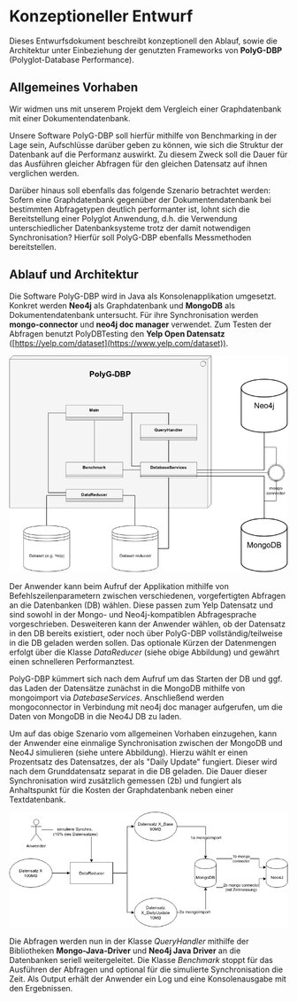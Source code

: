 # Konzeptioneller Entwurf

Dieses Entwurfsdokument beschreibt konzeptionell den Ablauf, sowie die Architektur unter Einbeziehung der genutzten Frameworks von **PolyG-DBP** (Polyglot-Database Performance).

## Allgemeines Vorhaben
Wir widmen uns mit unserem Projekt dem Vergleich einer Graphdatenbank mit einer Dokumentendatenbank.

Unsere Software PolyG-DBP soll hierfür mithilfe von Benchmarking in der Lage sein, Aufschlüsse darüber geben zu können, wie sich die Struktur der Datenbank auf die Performanz auswirkt. Zu diesem Zweck soll die Dauer für das Ausführen gleicher Abfragen für den gleichen Datensatz auf ihnen verglichen werden.

Darüber hinaus soll ebenfalls das folgende Szenario betrachtet werden: Sofern eine Graphdatenbank gegenüber der Dokumentendatenbank bei bestimmten Abfragetypen deutlich performanter ist, lohnt sich die Bereitstellung einer Polyglot Anwendung, d.h. die Verwendung unterschiedlicher Datenbanksysteme trotz der damit notwendigen Synchronisation? Hierfür soll  PolyG-DBP ebenfalls Messmethoden bereitstellen. 

## Ablauf und Architektur

Die Software PolyG-DBP wird in Java als Konsolenapplikation umgesetzt.
Konkret werden **Neo4j** als Graphdatenbank und **MongoDB** als Dokumentendatenbank untersucht. Für ihre Synchronisation werden **mongo-connector** und **neo4j doc manager** verwendet.
Zum Testen der Abfragen benutzt PolyDBTesting den **Yelp Open Datensatz** ([https://yelp.com/dataset](https://www.yelp.com/dataset)).

![Architektur](architecture.png "Architektur")

Der Anwender kann beim Aufruf der Applikation mithilfe von Befehlszeilenparametern zwischen verschiedenen, vorgefertigten Abfragen an die Datenbanken (DB) wählen. Diese passen zum Yelp Datensatz und sind sowohl in der Mongo- und Neo4j-kompatiblen Abfragesprache vorgeschrieben. Desweiteren kann der Anwender wählen, ob der Datensatz in den DB bereits existiert, oder noch über PolyG-DBP vollständig/teilweise in die DB geladen werden sollen. Das optionale Kürzen der Datenmengen erfolgt über die Klasse *DataReducer* (siehe obige Abbildung) und gewährt einen schnelleren Performanztest. 

PolyG-DBP kümmert sich nach dem Aufruf um das Starten der DB und ggf. das Laden der Datensätze zunächst in die MongoDB mithilfe von mongoimport via *DatebaseServices*. Anschließend werden mongoconnector in Verbindung mit neo4j doc manager aufgerufen, um die Daten von MongoDB in die Neo4J DB zu laden. 

Um auf das obige Szenario vom allgemeinen Vorhaben einzugehen, kann der Anwender eine einmalige Synchronisation zwischen der MongoDB und Neo4J simulieren (siehe untere Abbildung). Hierzu wählt er einen Prozentsatz des Datensatzes, der als "Daily Update" fungiert. Dieser wird nach dem Grunddatensatz separat in die DB geladen. Die Dauer dieser Synchronisation wird zusätzlich gemessen (2b) und fungiert als Anhaltspunkt für die Kosten der Graphdatenbank neben einer Textdatenbank. 

![Synchronisation](synchro.png "Synchonisation")

Die Abfragen werden nun in der Klasse *QueryHandler*  mithilfe der Bibliotheken **Mongo-Java-Driver** und **Neo4j Java Driver** an die Datenbanken seriell weitergeleitet. Die Klasse *Benchmark* stoppt für das Ausführen der Abfragen und optional für die simulierte Synchronisation die Zeit.
Als Output erhält der Anwender ein Log und eine Konsolenausgabe mit den Ergebnissen.
